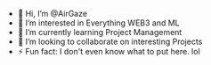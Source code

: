 - 👋 Hi, I’m @AirGaze
- 👀 I’m interested in Everything WEB3 and ML
- 🌱 I’m currently learning Project Management
- 💞️ I’m looking to collaborate on interesting Projects
- ⚡ Fun fact: I don't even know what to put here. lol

<!---
AirGaze/AirGaze is a ✨ special ✨ repository because its `README.md` (this file) appears on your GitHub profile.
You can click the Preview link to take a look at your changes.
--->
